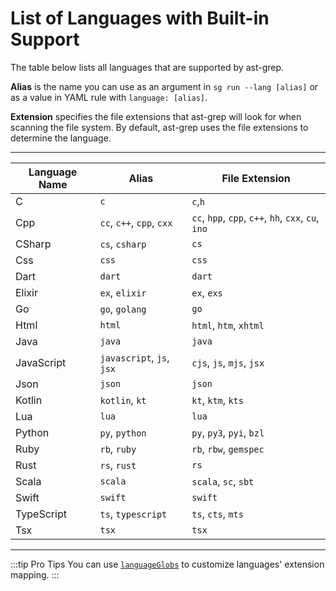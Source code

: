 # List of Languages with Built-in Support

The table below lists all languages that are supported by ast-grep.

**Alias** is the name you can use as an argument in `sg run --lang [alias]` or as a value in YAML rule with `language: [alias]`.

**Extension** specifies the file extensions that ast-grep will look for when scanning the file system. By default, ast-grep uses the file extensions to determine the language.

----

| Language Name | Alias | File Extension |
|---|---|---|
|C | `c` | `c`,`h`|
|Cpp | `cc`, `c++`, `cpp`, `cxx` | `cc`, `hpp`, `cpp`, `c++`, `hh`, `cxx`, `cu`, `ino`|
|CSharp | `cs`, `csharp` | `cs`|
|Css | `css` | `css`|
|Dart | `dart` | `dart`|
|Elixir | `ex`, `elixir` | `ex`, `exs`|
|Go | `go`, `golang` | `go`|
|Html | `html` | `html`, `htm`, `xhtml`|
|Java | `java` | `java`|
|JavaScript | `javascript`, `js`, `jsx` | `cjs`, `js`, `mjs`, `jsx`|
|Json | `json` | `json` |
|Kotlin | `kotlin`, `kt` | `kt`, `ktm`, `kts`|
|Lua | `lua` | `lua`|
|Python | `py`, `python` | `py`, `py3`, `pyi`, `bzl`|
|Ruby | `rb`, `ruby` | `rb`, `rbw`, `gemspec`|
|Rust | `rs`, `rust` | `rs`|
|Scala | `scala` | `scala`, `sc`, `sbt`|
|Swift | `swift` | `swift`|
|TypeScript | `ts`, `typescript` | `ts`, `cts`, `mts`|
|Tsx | `tsx` | `tsx`|

----

:::tip Pro Tips
You can use [`languageGlobs`](/reference/sgconfig.html#languageglobs) to customize languages' extension mapping.
:::
